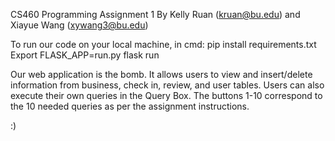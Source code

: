 CS460 Programming Assignment 1
By Kelly Ruan (kruan@bu.edu) and Xiayue Wang (xywang3@bu.edu)

To run our code on your local machine, in cmd:
pip install requirements.txt
Export FLASK_APP=run.py
flask run

Our web application is the bomb. It allows users to view and insert/delete information from business, check in, review, and user tables. Users can also execute their own queries in the Query Box. The buttons 1-10 correspond to the 10 needed queries as per the assignment instructions.

:)

